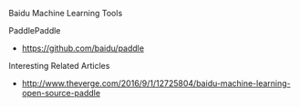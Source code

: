 Baidu Machine Learning Tools

PaddlePaddle
* https://github.com/baidu/paddle



Interesting Related Articles
* http://www.theverge.com/2016/9/1/12725804/baidu-machine-learning-open-source-paddle


